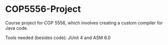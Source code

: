 # COP5556-Project
Course project for COP 5556, which involves creating a custom compiler for Java code.

Tools needed (besides code): JUnit 4 and ASM 6.0
